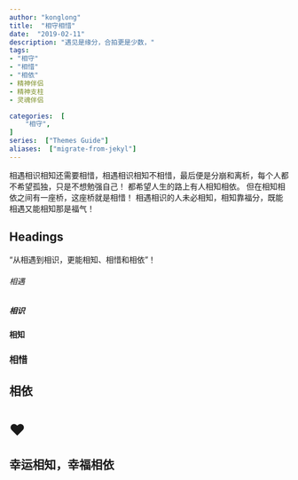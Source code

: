 ```yaml
---
author: "konglong"
title:  "相守相惜"
date:  "2019-02-11"
description: "遇见是缘分，合拍更是少数，"
tags: 
- "相守"
- "相惜"
- "相依"
- 精神伴侣
- 精神支柱
- 灵魂伴侣

categories:  [
    "相守",
]
series:  ["Themes Guide"]
aliases:  ["migrate-from-jekyl"]
---
```


相遇相识相知还需要相惜，相遇相识相知不相惜，最后便是分崩和离析，每个人都不希望孤独，只是不想勉强自己！
都希望人生的路上有人相知相依。
但在相知相依之间有一座桥，这座桥就是相惜！
相遇相识的人未必相知，相知靠福分，既能相遇又能相知那是福气！



<!--more-->

## Headings

“从相遇到相识，更能相知、相惜和相依”！

###### 相遇

##### 相识

#### 相知

### 相惜

## 相依 

# ❤️

## 幸运相知，幸福相依
